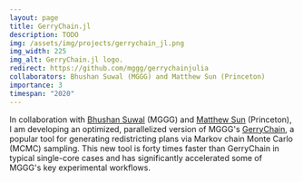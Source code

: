 ```yaml
---
layout: page
title: GerryChain.jl
description: TODO
img: /assets/img/projects/gerrychain_jl.png
img_width: 225
img_alt: GerryChain.jl logo.
redirect: https://github.com/mggg/gerrychainjulia
collaborators: Bhushan Suwal (MGGG) and Matthew Sun (Princeton)
importance: 3
timespan: "2020"
---
```


In collaboration with <a href="https://bhushansuwal.com/about.html" target="_blank">Bhushan Suwal</a> (MGGG) and <a href="https://sunnymatt.com/" target="_blank">Matthew Sun</a> (Princeton), I am developing an optimized, parallelized version of MGGG's <a href="https://github.com/mggg/gerrychain" target="_blank">GerryChain</a>, a popular tool for generating redistricting plans via Markov chain Monte Carlo (MCMC) sampling. This new tool is forty times faster than GerryChain in typical single-core cases and has significantly accelerated some of MGGG's key experimental workflows.  